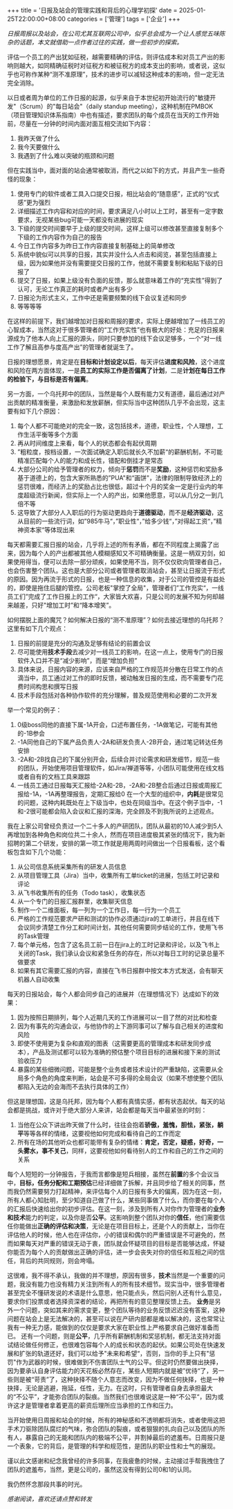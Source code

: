 
+++
title = '日报及站会的管理实践和背后的心理学初探'
date = 2025-01-25T22:00:00+08:00
categories = ['管理']
tags = ['企业']
+++

*日报周报以及站会，在公司尤其互联网公司中，似乎总会成为一个让人感觉五味陈杂的话题，本文就借助一点作者过往的实践，做一些初步的探索。*

评估一个员工的产出犹如征税，越需要精确的评估，则评估成本和对员工产出的影响则越大，如同精确征税时对征税方和被征税方的成本支出的影响，或者说，这似乎也可称作某种“测不准原理”，技术的进步可以减轻这种成本的影响，但一定无法完全消除。

以日或者周为单位的工作日报的起源，似乎来自于本世纪初开始流行的"敏捷开发"（Scrum）的"每日站会"（daily standup meeting），这种机制在PMBOK（项目管理知识体系指南）中也有描述，要求团队的每个成员在当天的工作开始前，尽量在一分钟的时间内面对面互相交流如下内容：

1. 我昨天做了什么
2. 我今天要做什么
3. 我遇到了什么难以突破的瓶颈和问题

但在实践当中，面对面的站会通常被取消，而代之以如下的方式，并且产生一些奇怪的现象：

1. 使用专门的软件或者工具入口提交日报，相比站会的“随意感”，正式的“仪式感”更为强烈
2. 详细描述工作内容和对应的时间，要求满足八小时以上工时，甚至有一定字数要求，无视某些bug可能一天都没有进展的现实
3. 下级的提交时间要早于上级的提交时间，这样上级可以修改甚至直接复制多个下级的工作内容作为自己的报告
4. 今日工作内容多为昨日工作内容直接复制基础上的简单修改
5. 系统中貌似可以共享的日报，其实并没什么人点击和阅览，甚至包括直接上级，因为如果他并没有需要提交日报的工作，他就不需要复制和粘贴下级的日报了
6. 提交了日报，如果上级没有负面的反馈，那么就意味着工作的“充实性”得到了认可，无论工作真正的耗时或者产出有多少
7. 日报沦为形式主义，工作中还是需要频繁的线下会议复述和同步
8. 等等等等

在这样的前提下，我们越增加对日报和周报的要求，实际上便越增加了一线员工的心智成本，当然这对于很多管理者的“工作充实性”也有极大的好处：充足的日报来源成为了他本人向上汇报的源头，同时只要参加的线下会议足够多，一个“对一线工作了解且高参与度高产出”的管理者就诞生了。

日报的理想愿景，肯定是在**目标和计划设定以后**，每天评估**进度和风险**，这个进度和风险在两方面体现，一是**员工的实际工作是否偏离了计划**，二是**计划在每日工作的检验下，与目标是否有偏离**。

另一方面，一个乌托邦中的团队，当然是每个人既有能力又有道德，最后通过对产出贡献的精准衡量，来激励和发放薪酬，但实际当中这种团队几乎不会出现，这主要有如下几个原因：

1. 每个人都不可能绝对的完全一致，这包括技术，道德，职业性，个人理想，工作生活平衡等多个方面
2. 再从时间维度上来看，每个人的状态都会有起伏周期
3. ”粗粒度，按档设置，一次面试确定入职后就长久不加薪“的薪酬机制，不可能精准匹配每个人的能力和成长性，错配和倒挂才是常态
4. 大部分公司的给予管理者的权力，倾向于**惩罚**而不是**奖励**，这种惩罚和奖励多基于道德上的，包含大家所熟悉的”PUA"和“画饼"，法律的限制导致经济上的惩罚很难，而经济上的奖励占比也很低，超过十个月的奖金一定是行业内的年度超级流行新闻，但实际上一个人的产出，如果他愿意，可以从几分之一到几倍不等
5. 这导致了大部分人入职后的行为驱动更趋向于**道德驱动**，而不是**经济驱动**，这从目前的一些流行词，如”985牛马“，”职业性“，”给多少钱“，”对得起工资“，”精神资本家“等体现出来

每天都需要汇报日报的站会，几乎将上述的所有矛盾，都在不同程度上揭露了出来，因为每个人的产出都被其他人模糊感知又不可精确衡量。这是一柄双刃剑，如果使用得当，便可以去除一部分顽疾，如果使用不当，则不仅仅砍向管理者自己，也会伤害整个团队。这也是大部分公司或者管理者取消站会，甚至让日报流于形式的原因。因为再流于形式的日报，也是一种信息的收集，对于公司的管控是有益处的，即使是拖住后腿的管控。公司老板"掌控了全局"，管理者们”工作充实“，一线员工们”完成了工作日报上的工作“，大家皆大欢喜，只是公司的发展不知为何却越来越差，只好"增加工时”和“降本增笑”。


如何摆脱上面的魔咒？如何解决日报的“测不准原理”？如何去接近理想的乌托邦？这里有如下几个观点：
1. 日报的前提是充分的沟通及足够有结论的前置会议
2. 尽可能使用**技术手段**去减少对一线员工的影响，在这一点上，使用专门的日报软件入口并不是“减少影响”，而是“增加负担”
3. 具体来说，日报内容的来源，应该来自严格的工作规范并分散在日常工作的点滴当中，员工通过对工作的即时反馈，被动触发日报的生成，而不需要专门花费时间构思和撰写日报
4. 技术手段包括对各种协作软件的充分理解，普及规范使用和必要的二次开发

举一个常见的例子：
1. 0级boss同他的直接下属-1A开会，口述布置任务，-1A做笔记，可能有其他的-1B参会
2. -1A同他自己的下属产品负责人-2A和研发负责人-2B开会，通过笔记转达任务安排
3. -2A和-2B找自己的下属分别开会，后续合并讨论需求和研发细节，规范一些的团队，开始使用项目管理软件，如Jira/禅道等等，小团队可能使用在线文档或者自有的文档工具来跟踪
4. 一线员工通过日报每天汇报给-2A和-2B，-2A和-2B整合后通过日报或周报汇报给-1A，-1A再整理报告，定期汇报给0
在一个大型的组织中，**内耗**是很常见的问题，这种内耗既处在上下级当中，也处在同级当中。在这个例子当中，-1和-2很可能都会陷入会议和汇报的深海，完全顾及不到我所说的上述观点。

我在上家公司曾经负责过一个二十多人的产研团队，团队从最初的10人减少到5人再增加到各种角色和岗位共二十余人，然而在项目进度极其紧张的情况下，我为新招聘的第二个研发，安排的第一项工作就是用两周时间做出一个日报看板，这个看板包含如下几个功能：
1. 从公司信息系统采集所有的研发人员信息
2. 从项目管理工具（Jira）当中，收集所有工单ticket的进展，包括工时记录和评论
3. 从飞书收集所有的任务（Todo task），收集状态
4. 从一个专门的日报汇报群里，收集聊天信息
5. 制作一个二维面板，每一列为一个工作日，每一行为一个员工
6. 严格的工作规范要求产研和测试的协作必须通过jira的工单进行，并且在线下会议同步清楚工作分工和时间计划，其他任何需要同步结论的工作，使用飞书的Task管理
7. 每个单元格，包含了这名员工前一日在jira上的工时记录和评论，以及飞书上关闭的Task，我们承认会议和紧急任务的存在，所以对每日工时的记录总量不做要求
8. 如果有其它需要汇报的内容，直接在飞书日报群中按文本方式发送，会有聊天机器人自动收集

每天的日报站会，每个人都会同步自己的进展并（在理想情况下）达成如下的效果：
1. 因为按照日期排列，每个人近期几天的工作进展可以一目了然的对比和检查
2. 因为有事先的沟通会议，与他协作的上下游同事可以了解与自己相关的进度和风险
3. 即使不使用更为复杂和直观的图表（这需要更高的管理成本和研发同步成本），产品及测试都可以较为准确的预估整个项目目标的进展和接下来的测试验收压力
4. 暴露的某些细微问题，可能是整个业务或者技术设计的严重缺陷，这需要从全局多个角色的角度来判断，站会是不可多得的全局会议（如果不想使整个团队都陷入无边的会海而不去执行具体的工作）

但这是理想国，这是乌托邦，因为每个人都有真情实感，都有状态起伏。每天的站会都是挑战，或许对于绝大部分人来讲，站会都是每天当中最紧张的时刻：
1. 当他在公众下讲出昨天做了什么时，往往会抱着**骄傲，羞愧，胆怯，紧张，躺平**等等各样的情绪，这要视他如何完成和看待自己的工作而定
2. 所有在场的其他听众也都可能带有复杂的情绪：**肯定，否定，疑惑，好奇，一头雾水，事不关己**，同样，这要视他如何看待别人的工作和自己的工作之间的关系

每个人短短的一分钟报告，于我而言都像是短兵相接，虽然在**前置**的多个会议当中，**目标，任务分配和工期预估**已经详细做了拆解，并且同步给了相关的同事，然而我仍然需要努力打起精神，来评估每个人的日报有多大的偏离，因为在这一刻，所有人都心知肚明，至少知道自己做了什么，某些同事做了什么，而你要在每个人的汇报后快速给出你的初步评估。在这一刻，涉及到所有人对你作为管理者的**业务和技术**能力的判定，以及你是否**公平**。这影响到整个团队对你的**信任**，他们需要信任你能做出**正确的评估和决策**，无论是在项目目标上，还是个人的贡献上，当你在评估他人的时候，他人也在评估你，小的错误和偶尔的严重错误是不可避免的，然而如果每天对严重的错误无动于衷，团队就会怀疑项目的目标是否能够达成，怀疑你能否为每个人的贡献做出正确的评估，进一步会丧失对你的信任和互相之间的信任，背后的共同规则，则会垮塌。

这很难，我不得不承认，我做的并不理想，原因有很多，**技术**当然是一个重要的问题，我没有能力也没有精力关注到所有人的所有技术细节。现实当中，很多管理者甚至完全不懂研发说的术语是什么意思，他只能点头，然后问别人还有什么意见，要求你们投票或者选择资深者的结论，再把所有的意见整理反馈上去。
**业务**是另外一个问题，突如其来的需求变更，整个团队等待的业务反馈迟迟没有答案，这种问题在站会上是无法解决的，甚至可以说在产研内部都是难以解决的，这也常常让我有一种无力感，能做到的仅仅是要求大家在职业性上严格要求自己做好准备而已。
还有一个问题，则是**公平**，几乎所有薪酬机制和奖惩机制，都无法支持对面试结论做任何修正，也很难包容每个人的成长和状态的起伏。如果公司处在快速发展和扩张的轨道还好，我们可以给予"未来和希望“，否则，当你的手上只有"惩罚"作为武器的时候，很难做到不伤害团队士气的公平。但这时仍然要做出抉择，因为要承认自身评估能力的天花板必然存在，某些人短期内就是被”优待“了，另一些则是被“苛责”了，这种抉择不随个人意志而改变，因为不做任何抉择，也是一种抉择，无论是逃避，拖延，任性，无力。在这时，只有管理者自身去承担最大的“不公平”，才能弥合团队的裂痕。当然我们也很难说这是一种“不公平“，因为或许这才是管理者拿着更高的薪资后理所应当承担的工作和压力。

当开始使用日周报和站会的时候，所有的神秘感和不透明都将消失，或者使用这把手术刀驱除团队腐烂的气味，弥合团队的裂痕，或者狠狠的扎向自己以及团队的所有人，暴露自己的无能和团队内的极端不公平，并割掉最后的遮羞布。日周报只是一个表象，它的背后，是管理的科学和规范性，是团队的职业性和士气的展现。

谨以此文感谢和纪念我曾经的许多同事，在我疲惫的时候，主动接过手帮我拽住了团队的遮羞布，当然，更是公司的，虽然这没有得到公司0和1的认同。

我仍然怀念那段共事的时光。

*感谢阅读，喜欢还请点赞和转发*